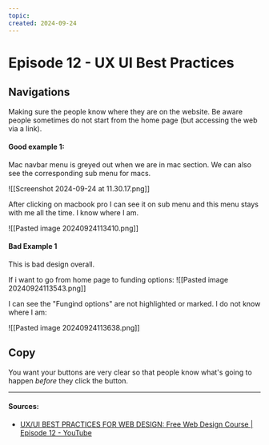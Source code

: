 ```yaml
---
topic: 
created: 2024-09-24
---
```


# Episode 12 - UX UI Best Practices

## Navigations

Making sure the people know where they are on the website.
Be aware people sometimes do not start from the home page (but accessing the web via a link).

#### Good example 1:

Mac navbar menu is greyed out when we are in mac section. We can also see the corresponding sub menu for macs.

![[Screenshot 2024-09-24 at 11.30.17.png]]

After clicking on macbook pro I can see it on sub menu and this menu stays with me all the time. I know where I am.

![[Pasted image 20240924113410.png]]


#### Bad Example 1 

This is bad design overall.

If i want to go from home page to funding options:
![[Pasted image 20240924113543.png]]

I can see the "Fungind options" are not highlighted or marked. I do not know where I am:

![[Pasted image 20240924113638.png]]


## Copy

You want your buttons are very clear so that people know what's going to happen *before* they click the button.






___

#### Sources:
- [UX/UI BEST PRACTICES FOR WEB DESIGN: Free Web Design Course | Episode 12 - YouTube](https://www.youtube.com/watch?v=Cn2KgB_01mE&list=PLXC_gcsKLD6n7p6tHPBxsKjN5hA_quaPI&index=13)